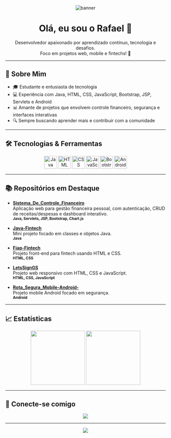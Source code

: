 <p align="center">
  <img src="https://capsule-render.vercel.app/api?type=waving&color=gradient&height=170&section=header&" alt="banner" />
</p>

<h1 align="center">Olá, eu sou o Rafael 👋</h1>

<p align="center">
  Desenvolvedor apaixonado por aprendizado contínuo, tecnologia e desafios. <br>
  Foco em projetos web, mobile e fintechs! 🚀
</p>

---

## 🚀 Sobre Mim

- 🎓 Estudante e entusiasta de tecnologia
- 💻 Experiência com Java, HTML, CSS, JavaScript, Bootstrap, JSP, Servlets e Android
- 📊 Amante de projetos que envolvem controle financeiro, segurança e interfaces interativas
- 🔍 Sempre buscando aprender mais e contribuir com a comunidade

---

## 🛠️ Tecnologias & Ferramentas

<div align="center">
  <img src="https://cdn.jsdelivr.net/gh/devicons/devicon/icons/java/java-original.svg" title="Java" width="40" height="40"/>
  <img src="https://cdn.jsdelivr.net/gh/devicons/devicon/icons/html5/html5-original.svg" title="HTML" width="40" height="40"/>
  <img src="https://cdn.jsdelivr.net/gh/devicons/devicon/icons/css3/css3-original.svg" title="CSS" width="40" height="40"/>
  <img src="https://cdn.jsdelivr.net/gh/devicons/devicon/icons/javascript/javascript-original.svg" title="JavaScript" width="40" height="40"/>
  <img src="https://cdn.jsdelivr.net/gh/devicons/devicon/icons/bootstrap/bootstrap-original.svg" title="Bootstrap" width="40" height="40"/>
  <img src="https://cdn.jsdelivr.net/gh/devicons/devicon/icons/android/android-original.svg" title="Android" width="40" height="40"/>
</div>

---

## 📚 Repositórios em Destaque

- [**Sistema_De_Controle_Financeiro**](https://github.com/Famel-svg/Sistema_De_Controle_Financeiro)  
  Aplicação web para gestão financeira pessoal, com autenticação, CRUD de receitas/despesas e dashboard interativo.  
  <sub><b>Java, Servlets, JSP, Bootstrap, Chart.js</b></sub>

- [**Java-Fintech**](https://github.com/Famel-svg/Java-Fintech)  
  Mini projeto focado em classes e objetos Java.  
  <sub><b>Java</b></sub>

- [**Fiap-Fintech**](https://github.com/Famel-svg/Fiap-Fintech)  
  Projeto front-end para fintech usando HTML e CSS.  
  <sub><b>HTML, CSS</b></sub>

- [**LetsSignGS**](https://github.com/Famel-svg/LetsSignGS)  
  Projeto web responsivo com HTML, CSS e JavaScript.  
  <sub><b>HTML, CSS, JavaScript</b></sub>

- [**Rota_Segura_Mobile-Android-**](https://github.com/Famel-svg/Rota_Segura_Mobile-Android-)  
  Projeto mobile Android focado em segurança.  
  <sub><b>Android</b></sub>

---

## 📈 Estatísticas

<div align="center">
  <img height="170px" src="https://github-readme-stats.vercel.app/api?username=Famel-svg&show_icons=true&theme=tokyonight" />
  <img height="170px" src="https://github-readme-stats.vercel.app/api/top-langs/?username=Famel-svg&layout=compact&theme=tokyonight" />
</div>

---

## 🤝 Conecte-se comigo

<p align="center">
  <a href="www.linkedin.com/in/rafaeltanimoto" target="_blank">
    <img src="https://img.shields.io/badge/LinkedIn-blue?logo=linkedin&logoColor=white" />
  </a>
  <!-- Adicione outros links relevantes, como e-mail, portfólio, etc. -->
</p>

---

<p align="center">
  <img src="https://capsule-render.vercel.app/api?type=waving&color=gradient&height=120&section=footer"/>
</p>